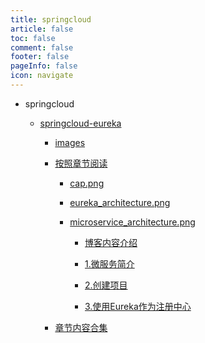 ```yaml
---
title: springcloud
article: false
toc: false
comment: false
footer: false
pageInfo: false
icon: navigate
---
```


- springcloud

    - <a class="breadcrumb-link" href="springcloud-eureka">springcloud-eureka</a>

        - <a class="breadcrumb-link" href="springcloud-eureka/images">images</a>

        - <a class="breadcrumb-link" href="springcloud-eureka/shardings">按照章节阅读</a>


            - <a class="breadcrumb-link" href="springcloud-eureka/shardings/cap.png">cap.png</a>

            - <a class="breadcrumb-link" href="springcloud-eureka/shardings/eureka_architecture.png">eureka_architecture.png</a>

            - <a class="breadcrumb-link" href="springcloud-eureka/shardings/microservice_architecture.png">microservice_architecture.png</a>

                - <a class="breadcrumb-link" href="springcloud-eureka/shardings//springcloud-eureka-chapter-0.博客内容介绍.html">博客内容介绍</a>

                - <a class="breadcrumb-link" href="springcloud-eureka/shardings//springcloud-eureka-chapter-1.微服务简介.html">1.微服务简介</a>

                - <a class="breadcrumb-link" href="springcloud-eureka/shardings//springcloud-eureka-chapter-2.创建项目.html">2.创建项目</a>

                - <a class="breadcrumb-link" href="springcloud-eureka/shardings//springcloud-eureka-chapter-3.使用Eureka作为注册中心.html">3.使用Eureka作为注册中心</a>

        - <a class="breadcrumb-link" href="springcloud-eureka/springcloud-eureka.html#intro">章节内容合集</a>
